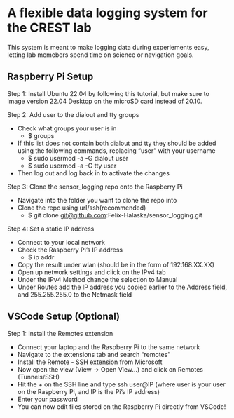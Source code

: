 # A flexible data logging system for the CREST lab

This system is meant to make logging data during experiements easy, letting lab memebers spend time on science or navigation goals. 

## Raspberry Pi Setup

Step 1: Install Ubuntu 22.04 by following this tutorial, but make sure to image version 22.04 Desktop on the microSD card instead of 20.10.

Step 2: Add user to the dialout and tty groups
- Check what groups your user is in
	- $ groups
 - If this list does not contain both dialout and tty they should be added using the following commands, replacing “user” with your username
	- $ sudo usermod -a -G dialout user
	- $ sudo usermod -a -G tty user
 - Then log out and log back in to activate the changes

Step 3: Clone the sensor_logging repo onto the Raspberry Pi
- Navigate into the folder you want to clone the repo into
- Clone the repo using url/ssh(recommended)
	- $ git clone git@github.com:Felix-Halaska/sensor_logging.git

Step 4: Set a static IP address
- Connect to your local network
- Check the Raspberry Pi’s IP address
	- $ ip addr
- Copy the result under wlan (should be in the form of 192.168.XX.XX)
- Open up network settings and click on the IPv4 tab
- Under the IPv4 Method change the selection to Manual
- Under Routes add the IP address you copied earlier to the Address field, and 255.255.255.0 to the Netmask field

## VSCode Setup (Optional)
Step 1: Install the Remotes extension
- Connect your laptop and the Raspberry Pi to the same network
- Navigate to the extensions tab and search “remotes”
- Install the Remote - SSH extension from Microsoft
- Now open the view (View -> Open View…) and click on Remotes (Tunnels/SSH)
- Hit the + on the SSH line and type ssh user@IP (where user is your user on the Raspberry Pi, and IP is the Pi’s IP address)
- Enter your password
- You can now edit files stored on the Raspberry Pi directly from VSCode!


